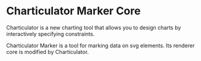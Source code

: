 Charticulator Marker Core
====

Charticulator is a new charting tool that allows you to design charts by interactively specifying
constraints.

Charticulator Marker is a tool for marking data on svg elements. Its renderer core is modified by Charticulator.
